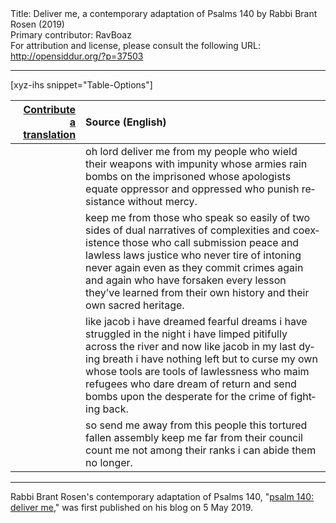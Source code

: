 <html>
<head></head>
<body>
Title: Deliver me, a contemporary adaptation of Psalms 140 by Rabbi Brant Rosen (2019)<br />
Primary contributor: RavBoaz<br />
For attribution and license, please consult the following URL: <a href="http://opensiddur.org/?p=37503">http://opensiddur.org/?p=37503</a>
<p />
<hr />

[xyz-ihs snippet="Table-Options"]<table style="margin-left: auto; margin-right: auto;" class="draggable">
<thead><tr><th id="x" style="text-align: right;"><a href="/translate/" target="_blank" rel="noopener">Contribute a translation</a></th><th style="text-align: left;">Source (English)</th></tr></thead>
<tbody>
<tr><td style="vertical-align:top;">
<div class="liturgy" lang="he">

</span></div></td>
 
<td style="vertical-align:top;">
<div class="english" lang="en">
oh lord deliver me from my people
who wield their weapons with impunity
whose armies rain bombs on the imprisoned
whose apologists equate oppressor and oppressed
who punish resistance without mercy.
</div></td></tr>


<tr><td style="vertical-align:top;">
<div class="liturgy" lang="he">

</span></div></td>

<td style="vertical-align:top;">
<div class="english" lang="en">
keep me from those who speak so easily of two sides
of dual narratives of complexities and coexistence
those who call submission peace and lawless laws justice
who never tire of intoning never again
even as they commit crimes again and again
who have forsaken every lesson they’ve learned
from their own history and their
own sacred heritage.
</div></td></tr>


<tr><td style="vertical-align:top;">
<div class="liturgy" lang="he">

</span></div></td>

<td style="vertical-align:top;">
<div class="english" lang="en">
like jacob i have dreamed fearful dreams
i have struggled in the night
i have limped pitifully across the river
and now like jacob in my last dying breath
i have nothing left but to curse my own
whose tools are tools of lawlessness
who maim refugees who dare dream of return
and send bombs upon the desperate
for the crime of fighting back.
</div></td></tr>


<tr><td style="vertical-align:top;">
<div class="liturgy" lang="he">

</span></div></td>

<td style="vertical-align:top;">
<div class="english" lang="en">
so send me away from this people
this tortured fallen assembly
keep me far from their council
count me not among their ranks
i can abide them no longer.
</div></td></tr>
</tbody></table>

<hr />

Rabbi Brant Rosen's contemporary adaptation of Psalms 140, "<a href="https://rabbibrant.com/2019/05/05/psalm-140-deliver-me/">psalm 140: deliver me</a>," was first published on his blog on 5 May 2019.

&nbsp;

</body>
</html>
